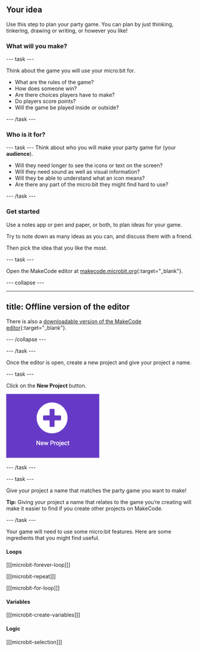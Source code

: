 ## Your idea

Use this step to plan your party game. You can plan by just thinking, tinkering, drawing or writing, or however you like!

### What will you make?

\--- task ---

Think about the game you will use your micro:bit for.

- What are the rules of the game?
- How does someone win?
- Are there choices players have to make?
- Do players score points?
- Will the game be played inside or outside?

\--- /task ---

### Who is it for?

\--- task ---
Think about who you will make your party game for (your **audience**).

- Will they need longer to see the icons or text on the screen?
- Will they need sound as well as visual information?
- Will they be able to understand what an icon means?
- Are there any part of the micro:bit they might find hard to use?

\--- /task ---

### Get started

Use a notes app or pen and paper, or both, to plan ideas for your game.

Try to note down as many ideas as you can, and discuss them with a friend.

Then pick the idea that you like the most.

\--- task ---

Open the MakeCode editor at [makecode.microbit.org](https://makecode.microbit.org){:target="_blank"}.

\--- collapse ---

***

## title: Offline version of the editor

There is also a [downloadable version of the MakeCode editor](https://makecode.microbit.org/offline-app){:target="_blank"}.

\--- /collapse ---

\--- /task ---

Once the editor is open, create a new project and give your project a name.

\--- task ---

Click on the **New Project** button.

<img src="images/new-project-button.png" alt="The New Project button inside MakeCode." width="250"/>

\--- /task ---

\--- task ---

Give your project a name that matches the party game you want to make!

**Tip:** Giving your project a name that relates to the game you’re creating will make it easier to find if you create other projects on MakeCode.

\--- /task ---

Your game will need to use some micro:bit features. Here are some ingredients that you might find useful.

#### Loops

[[[microbit-forever-loop]]]

[[[microbit-repeat]]]

[[[microbit-for-loop]]]

#### Variables

[[[microbit-create-variables]]]

#### Logic

[[[microbit-selection]]]

